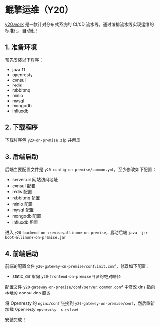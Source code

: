 # 鲲擎运维（Y20）

[y20.work](https://y20.work) 是一款针对分布式系统的 CI/CD 流水线。通过编排流水线实现运维的标准化、自动化！

## 1. 准备环境
预先安装以下程序：
- java 11
- openresty
- consul
- redis
- rabbitmq
- minio
- mysql
- mongodb
- influxdb

## 2. 下载程序
下载程序包 `y20-on-premise.zip` 并解压

## 3. 后端启动
后端主要配置文件是 `y20-config-on-premise/common.yml`，至少修改如下配置：
- server.url 网站访问地址
- consul 配置
- redis 配置
- rabbitmq 配置
- minio 配置
- mysql 配置
- mongodb 配置
- influxdb 配置

进入 `y20-backend-on-premise/allinone-on-premise`，启动后端 `java -jar boot-allinone-on-premise.jar`

## 4. 前端启动
前端的配置文件 `y20-gateway-on-premise/conf/init.conf`，修改如下配置：
- static_dir 指向 `y20-frontend-on-premise`目录的绝对路径

配置文件 `y20-gateway-on-premise/conf/server.common.conf` 中修改 dns 指向本地的 consul dns 服务  

将 Openresty 的 `nginx/conf` 链接到 `y20-gateway-on-premise/conf`，然后重新加载 Openresty `openresty -s reload`

安装完成！

